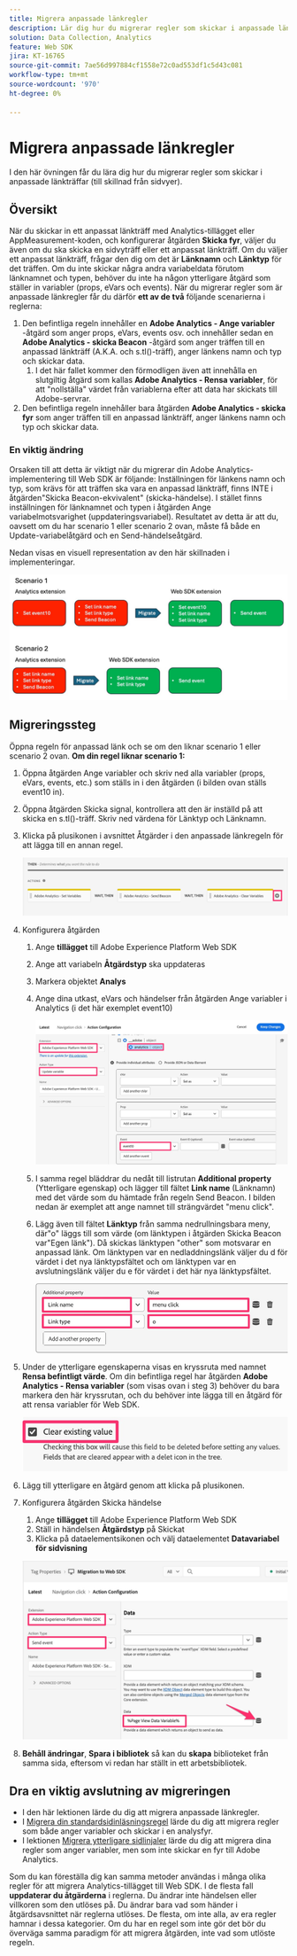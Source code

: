 ```yaml
---
title: Migrera anpassade länkregler
description: Lär dig hur du migrerar regler som skickar i anpassade länkträffar (till skillnad från sidvyer).
solution: Data Collection, Analytics
feature: Web SDK
jira: KT-16765
source-git-commit: 7ae56d997884cf1558e72c0ad553df1c5d43c081
workflow-type: tm+mt
source-wordcount: '970'
ht-degree: 0%

---
```



# Migrera anpassade länkregler

I den här övningen får du lära dig hur du migrerar regler som skickar i anpassade länkträffar (till skillnad från sidvyer).

## Översikt

När du skickar in ett anpassat länkträff med Analytics-tillägget eller AppMeasurement-koden, och konfigurerar åtgärden **Skicka fyr**, väljer du även om du ska skicka en sidvyträff eller ett anpassat länkträff. Om du väljer ett anpassat länkträff, frågar den dig om det är **Länknamn** och **Länktyp** för det träffen. Om du inte skickar några andra variabeldata förutom länknamnet och typen, behöver du inte ha någon ytterligare åtgärd som ställer in variabler (props, eVars och events).
När du migrerar regler som är anpassade länkregler får du därför **ett av de två** följande scenarierna i reglerna:

1. Den befintliga regeln innehåller en **Adobe Analytics - Ange variabler** -åtgärd som anger props, eVars, events osv. och innehåller sedan en **Adobe Analytics - skicka Beacon** -åtgärd som anger träffen till en anpassad länkträff (A.K.A. och s.tl()-träff), anger länkens namn och typ och skickar data.
   1. I det här fallet kommer den förmodligen även att innehålla en slutgiltig åtgärd som kallas **Adobe Analytics - Rensa variabler**, för att &quot;nollställa&quot; värdet från variablerna efter att data har skickats till Adobe-servrar.
1. Den befintliga regeln innehåller bara åtgärden **Adobe Analytics - skicka fyr** som anger träffen till en anpassad länkträff, anger länkens namn och typ och skickar data.

### En viktig ändring

Orsaken till att detta är viktigt när du migrerar din Adobe Analytics-implementering till Web SDK är följande:
Inställningen för länkens namn och typ, som krävs för att träffen ska vara en anpassad länkträff, finns INTE i åtgärden&quot;Skicka Beacon-ekvivalent&quot; (skicka-händelse). I stället finns inställningen för länknamnet och typen i åtgärden Ange variabelmotsvarighet (uppdateringsvariabel).
Resultatet av detta är att du, oavsett om du har scenario 1 eller scenario 2 ovan, måste få både en Update-variabelåtgärd och en Send-händelseåtgärd.

Nedan visas en visuell representation av den här skillnaden i implementeringar.

![Migrera anpassade länkregler](assets/migrate-custom-link-rule-2.jpg)

## Migreringssteg

Öppna regeln för anpassad länk och se om den liknar scenario 1 eller scenario 2 ovan.
**Om din regel liknar scenario 1:**

1. Öppna åtgärden Ange variabler och skriv ned alla variabler (props, eVars, events, etc.) som ställs in i den åtgärden (i bilden ovan ställs event10 in).
1. Öppna åtgärden Skicka signal, kontrollera att den är inställd på att skicka en s.tl()-träff. Skriv ned värdena för Länktyp och Länknamn.
1. Klicka på plusikonen i avsnittet Åtgärder i den anpassade länkregeln för att lägga till en annan regel.

   ![Lägg till en ny åtgärd](assets/add-new-action-3.jpg)

1. Konfigurera åtgärden
   1. Ange **tillägget** till Adobe Experience Platform Web SDK
   1. Ange att variabeln **Åtgärdstyp** ska uppdateras
   1. Markera objektet **Analys**
   1. Ange dina utkast, eVars och händelser från åtgärden Ange variabler i Analytics (i det här exemplet event10)

      ![Ange variabler som ska migreras](assets/set-variables-to-migrate.jpg)

   1. I samma regel bläddrar du nedåt till listrutan **Additional property** (Ytterligare egenskap) och lägger till fältet **Link name** (Länknamn) med det värde som du hämtade från regeln Send Beacon. I bilden nedan är exemplet att ange namnet till strängvärdet &quot;menu click&quot;.
   1. Lägg även till fältet **Länktyp** från samma nedrullningsbara meny, där&quot;o&quot; läggs till som värde (om länktypen i åtgärden Skicka Beacon var&quot;Egen länk&quot;). Då skickas länktypen &quot;other&quot; som motsvarar en anpassad länk. Om länktypen var en nedladdningslänk väljer du d för värdet i det nya länktypsfältet och om länktypen var en avslutningslänk väljer du e för värdet i det här nya länktypsfältet.

      ![Länknamn och typ](assets/link-name-and-type.jpg)

1. Under de ytterligare egenskaperna visas en kryssruta med namnet **Rensa befintligt värde**. Om din befintliga regel har åtgärden **Adobe Analytics - Rensa variabler** (som visas ovan i steg 3) behöver du bara markera den här kryssrutan, och du behöver inte lägga till en åtgärd för att rensa variabler för Web SDK.

   ![rensa var](assets/clear-existing-value.jpg)

1. Lägg till ytterligare en åtgärd genom att klicka på plusikonen.
1. Konfigurera åtgärden Skicka händelse
   1. Ange **tillägget** till Adobe Experience Platform Web SDK
   1. Ställ in händelsen **Åtgärdstyp** på Skickat
   1. Klicka på dataelementsikonen och välj dataelementet **Datavariabel för sidvisning**

   ![Konfigurera skicka-händelsen](assets/configure-send-event.jpg)

1. **Behåll ändringar**, **Spara i bibliotek** så kan du **skapa** biblioteket från samma sida, eftersom vi redan har ställt in ett arbetsbibliotek.

## Dra en viktig avslutning av migreringen

* I den här lektionen lärde du dig att migrera anpassade länkregler.
* I [Migrera din standardsidinläsningsregel](migrate-your-default-page-load-rule.md) lärde du dig att migrera regler som både anger variabler och skickar i en analysfyr.
* I lektionen [Migrera ytterligare sidlinjaler](migrate-additional-page-rules.md) lärde du dig att migrera dina regler som anger variabler, men som inte skickar en fyr till Adobe Analytics.

Som du kan föreställa dig kan samma metoder användas i många olika regler för att migrera Analytics-tillägget till Web SDK.
I de flesta fall **uppdaterar du åtgärderna** i reglerna. Du ändrar inte händelsen eller villkoren som den utlöses på. Du ändrar bara vad som händer i åtgärdsavsnittet när reglerna utlöses.
De flesta, om inte alla, av era regler hamnar i dessa kategorier. Om du har en regel som inte gör det bör du överväga samma paradigm för att migrera åtgärden, inte vad som utlöste regeln.
